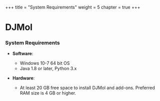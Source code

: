 +++
title = "System Requirements"
weight = 5
chapter = true
+++

# DJMol

### System Requirements

+ **Software**: 
    + Windows 10-7 64 bit OS
    + Java 1.8 or later, Python 3.x

+ **Hardware**:
    + At least 20 GB free space to install DJMol and add-ons. Preferred RAM size is 4 GB or higher.
